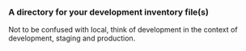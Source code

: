 ### A directory for your development inventory file(s)

Not to be confused with local, think of development in the context of development, staging and production.

